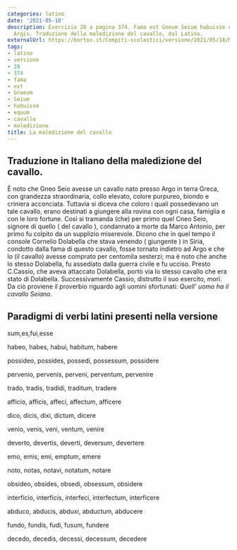 ```yaml
---
categories: latino
date: '2021-05-18'
description: Esercizio 28 a pagina 374. Fama est Gneum Seium habuisse equum natum
  Argis. Traduzione della maledizione del cavallo, dal Latino.
externalUrl: https://bortox.it/Compiti-scolastici/versione/2021/05/18/Maledizione-del-cavallo.html
tags:
- latino
- versione
- 28
- 374
- fama
- est
- Gnaeum
- Seium
- habuisse
- equum
- cavallo
- maledizione
title: La maledizione del cavallo
---
```


## Traduzione in Italiano della maledizione del cavallo.

È noto che Gneo Seio avesse un cavallo nato presso Argo in terra Greca, con grandezza straordinaria, collo elevato, colore purpureo, biondo e criniera acconciata. Tuttavia si diceva  che coloro i quali possedevano un tale cavallo, erano destinati a giungere alla rovina con ogni casa, famiglia e con le loro fortune. Così si tramanda (che) per primo quel Cneo Seio, signore di quello ( del cavallo ),  condannato a morte da Marco Antonio, per primo fu colpito da un supplizio miserevole. Dicono che in quel tempo il console Cornelio Dolabella che stava venendo ( giungente )  in Siria, condotto dalla fama di questo cavallo, fosse tornato indietro ad Argo e che lo  (il cavallo) avesse comprato per centomila sesterzi; ma è noto che anche lo stesso Dolabella, fu assediato dalla guerra civile e fu ucciso. Presto C.Cassio, che aveva attaccato Dolabella, portò via lo stesso cavallo che era stato di Dolabella. Successivamente Cassio, distrutto il suo esercito, morì. Da ciò proviene il proverbio riguardo agli uomini sfortunati: _Quell' uomo ha il cavallo Seiano_.

## Paradigmi di verbi latini presenti nella versione

sum,es,fui,esse

habeo, habes, habui, habitum, habere

possideo, possides, possedi, possessum, possidere

pervenio, pervenis, perveni, perventum, pervenire

trado, tradis, tradidi, traditum, tradere

afficio, afficis, affeci, affectum, afficere

dico, dicis, dixi, dictum, dicere

venio, venis, veni, ventum, venire

deverto, devertis, deverti, deversum, devertere

emo, emis, emi, emptum, emere

noto, notas, notavi, notatum, notare

obsideo, obsides, obsedi, obsessum, obsidere

interficio, interficis, interfeci, interfectum, interficere

abduco, abducis, abduxi, abductum, abducere

fundo, fundis, fudi, fusum, fundere

decedo, decedis, decessi, decessum, decedere